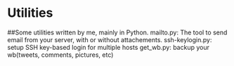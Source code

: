# Utilities

##Some utilities written by me, mainly in Python.
mailto.py: The tool to send email from your server, with or without attachements.
ssh-keylogin.py: setup SSH key-based login for multiple hosts
get_wb.py: backup your wb(tweets, comments, pictures, etc)

